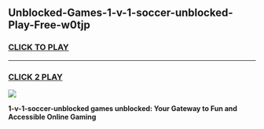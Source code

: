
## Unblocked-Games-1-v-1-soccer-unblocked-Play-Free-w0tjp
<h3>
<a href="https://premium76.site?title=1-v-1-soccer-unblocked&ref=18A">CLICK TO PLAY</a></h3>
<hr>

<h3>
<a href="https://premium76.site?title=1-v-1-soccer-unblocked&ref=18A">CLICK 2 PLAY</a>
  
</h3>

<a href="https://premium76.site?title=1-v-1-soccer-unblocked&ref=18A"><img src="https://clearcache.store/games.png"></a>


**1-v-1-soccer-unblocked games unblocked: Your Gateway to Fun and Accessible Online Gaming**
